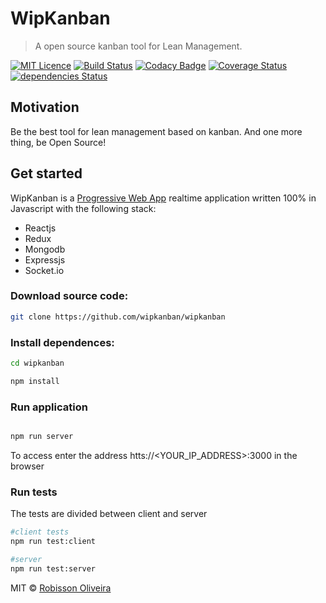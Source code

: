 # WipKanban
>A open source kanban tool for Lean Management.


[![MIT Licence](https://badges.frapsoft.com/os/mit/mit.png?v=103)](https://github.com/wipkanban/wipkanban/blob/master/LICENSE)
[![Build Status](https://travis-ci.org/wipkanban/wipkanban.svg?branch=travisci)](https://travis-ci.org/wipkanban/wipkanban)
[![Codacy Badge](https://api.codacy.com/project/badge/Grade/3fabcb66f2ee4c0f907ee76b48199da3)](https://www.codacy.com/app/WipKanban/wipkanban?utm_source=github.com&amp;utm_medium=referral&amp;utm_content=wipkanban/wipkanban&amp;utm_campaign=Badge_Grade)
[![Coverage Status](https://coveralls.io/builds/14712079/badge)](https://coveralls.io/builds/14712079)
[![dependencies Status](https://david-dm.org/wipkanban/wipkanban/status.svg)](https://david-dm.org/wipkanban/wipkanban)

## Motivation
Be the best tool for lean management based on kanban. And one more thing, be Open Source!

## Get started
WipKanban is a [Progressive Web App](https://developers.google.com/pwa) realtime application written 100% in Javascript with the following stack:

 - Reactjs
 - Redux
 - Mongodb
 - Expressjs
 - Socket.io

### Download source code:

```bash
git clone https://github.com/wipkanban/wipkanban
```

### Install dependences:
```bash
cd wipkanban

npm install
```

### Run application
```bash

npm run server

```
To access enter the address htts://<YOUR_IP_ADDRESS>:3000 in the browser

### Run tests
The tests are divided between client and server

```bash
#client tests
npm run test:client

#server
npm run test:server
```

MIT © [Robisson Oliveira](https://www.robissonoliveira.com.br)
